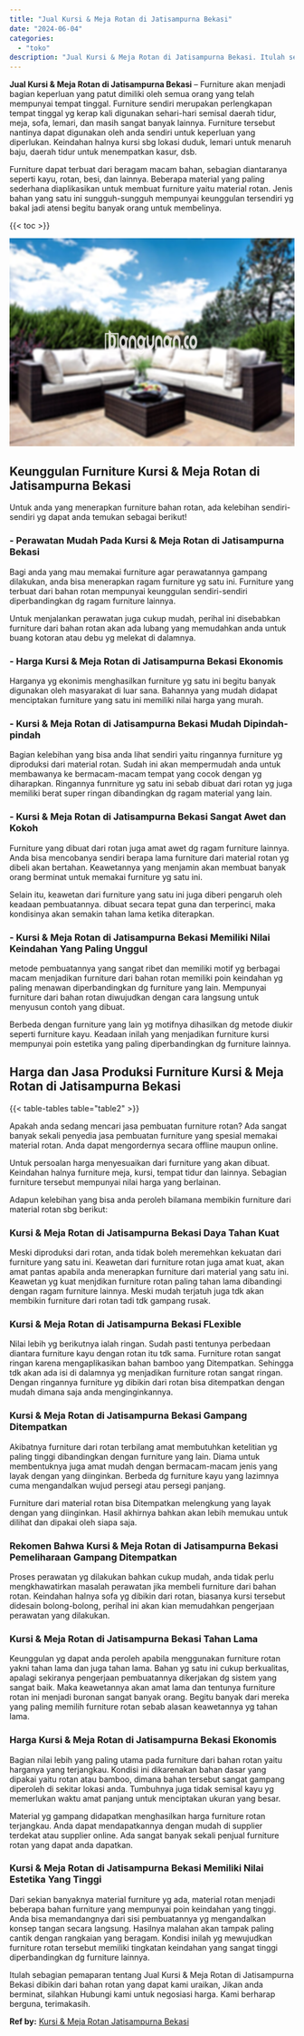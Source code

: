 ```yaml
---
title: "Jual Kursi & Meja Rotan di Jatisampurna Bekasi"
date: "2024-06-04"
categories: 
  - "toko"
description: "Jual Kursi & Meja Rotan di Jatisampurna Bekasi. Itulah sebagian pemaparan tentang Jual Kursi & Meja Rotan di Jatisampurna Bekasi dibikin dari bahan rotan yan..."
---
```


**Jual Kursi & Meja Rotan di Jatisampurna Bekasi** – Furniture akan menjadi bagian keperluan yang patut dimiliki oleh semua orang yang telah mempunyai tempat tinggal. Furniture sendiri merupakan perlengkapan tempat tinggal yg kerap kali digunakan sehari-hari semisal daerah tidur, meja, sofa, lemari, dan masih sangat banyak lainnya. Furniture tersebut nantinya dapat digunakan oleh anda sendiri untuk keperluan yang diperlukan. Keindahan halnya kursi sbg lokasi duduk, lemari untuk menaruh baju, daerah tidur untuk menempatkan kasur, dsb.

Furniture dapat terbuat dari beragam macam bahan, sebagian diantaranya seperti kayu, rotan, besi, dan lainnya. Beberapa material yang paling sederhana diaplikasikan untuk membuat furniture yaitu material rotan. Jenis bahan yang satu ini sungguh-sungguh mempunyai keunggulan tersendiri yg bakal jadi atensi begitu banyak orang untuk membelinya.

{{< toc >}}

![Jual Kursi & Meja Rotan di Jatisampurna Bekasi](/images/kursi-meja-rotan-murah48.png)

## Keunggulan Furniture Kursi & Meja Rotan di Jatisampurna Bekasi

Untuk anda yang menerapkan furniture bahan rotan, ada kelebihan sendiri-sendiri yg dapat anda temukan sebagai berikut!

### \- Perawatan Mudah Pada Kursi & Meja Rotan di Jatisampurna Bekasi

Bagi anda yang mau memakai furniture agar perawatannya gampang dilakukan, anda bisa menerapkan ragam furniture yg satu ini. Furniture yang terbuat dari bahan rotan mempunyai keunggulan sendiri-sendiri diperbandingkan dg ragam furniture lainnya.

Untuk menjalankan perawatan juga cukup mudah, perihal ini disebabkan furniture dari bahan rotan akan ada lubang yang memudahkan anda untuk buang kotoran atau debu yg melekat di dalamnya.

### \- Harga Kursi & Meja Rotan di Jatisampurna Bekasi Ekonomis

Harganya yg ekonimis menghasilkan furniture yg satu ini begitu banyak digunakan oleh masyarakat di luar sana. Bahannya yang mudah didapat menciptakan furniture yang satu ini memiliki nilai harga yang murah.

### \- Kursi & Meja Rotan di Jatisampurna Bekasi Mudah Dipindah-pindah

Bagian kelebihan yang bisa anda lihat sendiri yaitu ringannya furniture yg diproduksi dari material rotan. Sudah ini akan mempermudah anda untuk membawanya ke bermacam-macam tempat yang cocok dengan yg diharapkan. Ringannya funrniture yg satu ini sebab dibuat dari rotan yg juga memiliki berat super ringan dibandingkan dg ragam material yang lain.

### \- Kursi & Meja Rotan di Jatisampurna Bekasi Sangat Awet dan Kokoh

Furniture yang dibuat dari rotan juga amat awet dg ragam furniture lainnya. Anda bisa mencobanya sendiri berapa lama furniture dari material rotan yg dibeli akan bertahan. Keawetannya yang menjamin akan membuat banyak orang berminat untuk memakai furniture yg satu ini.

Selain itu, keawetan dari furniture yang satu ini juga diberi pengaruh oleh keadaan pembuatannya. dibuat secara tepat guna dan terperinci, maka kondisinya akan semakin tahan lama ketika diterapkan.

### \- Kursi & Meja Rotan di Jatisampurna Bekasi Memiliki Nilai Keindahan Yang Paling Unggul

metode pembuatannya yang sangat ribet dan memiliki motif yg berbagai macam menjadikan furniture dari bahan rotan memiliki poin keindahan yg paling menawan diperbandingkan dg furniture yang lain. Mempunyai furniture dari bahan rotan diwujudkan dengan cara langsung untuk menyusun contoh yang dibuat.

Berbeda dengan furniture yang lain yg motifnya dihasilkan dg metode diukir seperti furniture kayu. Keadaan inilah yang menjadikan furniture kursi mempunyai poin estetika yang paling diperbandingkan dg furniture lainnya.

## Harga dan Jasa Produksi Furniture Kursi & Meja Rotan di Jatisampurna Bekasi

{{< table-tables table="table2" >}}

Apakah anda sedang mencari jasa pembuatan furniture rotan? Ada sangat banyak sekali penyedia jasa pembuatan furniture yang spesial memakai material rotan. Anda dapat mengordernya secara offline maupun online.

Untuk persoalan harga menyesuaikan dari furniture yang akan dibuat. Keindahan halnya furniture meja, kursi, tempat tidur dan lainnya. Sebagian furniture tersebut mempunyai nilai harga yang berlainan.

Adapun kelebihan yang bisa anda peroleh bilamana membikin furniture dari material rotan sbg berikut:

### Kursi & Meja Rotan di Jatisampurna Bekasi Daya Tahan Kuat

Meski diproduksi dari rotan, anda tidak boleh meremehkan kekuatan dari furniture yang satu ini. Keawetan dari furniture rotan juga amat kuat, akan amat pantas apabila anda menerapkan furniture dari material yang satu ini. Keawetan yg kuat menjdikan furniture rotan paling tahan lama dibandingi dengan ragam furniture lainnya. Meski mudah terjatuh juga tdk akan membikin furniture dari rotan tadi tdk gampang rusak.

### Kursi & Meja Rotan di Jatisampurna Bekasi FLexible

Nilai lebih yg berikutnya ialah ringan. Sudah pasti tentunya perbedaan diantara furniture kayu dengan rotan itu tdk sama. Furniture rotan sangat ringan karena mengaplikasikan bahan bamboo yang Ditempatkan. Sehingga tdk akan ada isi di dalamnya yg menjadikan furniture rotan sangat ringan. Dengan ringannya furniture yg dibikin dari rotan bisa ditempatkan dengan mudah dimana saja anda menginginkannya.

### Kursi & Meja Rotan di Jatisampurna Bekasi Gampang Ditempatkan

Akibatnya furniture dari rotan terbilang amat membutuhkan ketelitian yg paling tinggi dibandingkan dengan furniture yang lain. Diama untuk membentuknya juga amat mudah dengan bermacam-macam jenis yang layak dengan yang diinginkan. Berbeda dg furniture kayu yang lazimnya cuma mengandalkan wujud persegi atau persegi panjang.

Furniture dari material rotan bisa Ditempatkan melengkung yang layak dengan yang diinginkan. Hasil akhirnya bahkan akan lebih memukau untuk dilihat dan dipakai oleh siapa saja.

### Rekomen Bahwa Kursi & Meja Rotan di Jatisampurna Bekasi Pemeliharaan Gampang Ditempatkan

Proses perawatan yg dilakukan bahkan cukup mudah, anda tidak perlu mengkhawatirkan masalah perawatan jika membeli furniture dari bahan rotan. Keindahan halnya sofa yg dibikin dari rotan, biasanya kursi tersebut didesain bolong-bolong, perihal ini akan kian memudahkan pengerjaan perawatan yang dilakukan.

### Kursi & Meja Rotan di Jatisampurna Bekasi Tahan Lama

Keunggulan yg dapat anda peroleh apabila menggunakan furniture rotan yakni tahan lama dan juga tahan lama. Bahan yg satu ini cukup berkualitas, apalagi sekiranya pengerjaan pembuatannya dikerjakan dg sistem yang sangat baik. Maka keawetannya akan amat lama dan tentunya furniture rotan ini menjadi buronan sangat banyak orang. Begitu banyak dari mereka yang paling memilih furniture rotan sebab alasan keawetannya yg tahan lama.

### Harga Kursi & Meja Rotan di Jatisampurna Bekasi Ekonomis

Bagian nilai lebih yang paling utama pada furniture dari bahan rotan yaitu harganya yang terjangkau. Kondisi ini dikarenakan bahan dasar yang dipakai yaitu rotan atau bamboo, dimana bahan tersebut sangat gampang diperoleh di sekitar lokasi anda. Tumbuhnya juga tidak semisal kayu yg memerlukan waktu amat panjang untuk menciptakan ukuran yang besar.

Material yg gampang didapatkan menghasilkan harga furniture rotan terjangkau. Anda dapat mendapatkannya dengan mudah di supplier terdekat atau supplier online. Ada sangat banyak sekali penjual furniture rotan yang dapat anda dapatkan.

### Kursi & Meja Rotan di Jatisampurna Bekasi Memiliki Nilai Estetika Yang Tinggi

Dari sekian banyaknya material furniture yg ada, material rotan menjadi beberapa bahan furniture yang mempunyai poin keindahan yang tinggi. Anda bisa memandangnya dari sisi pembuatannya yg mengandalkan konsep tangan secara langsung. Hasilnya malahan akan tampak paling cantik dengan rangkaian yang beragam. Kondisi inilah yg mewujudkan furniture rotan tersebut memiliki tingkatan keindahan yang sangat tinggi diperbandingkan dg furniture lainnya.

Itulah sebagian pemaparan tentang Jual Kursi & Meja Rotan di Jatisampurna Bekasi dibikin dari bahan rotan yang dapat kami uraikan, Jikan anda berminat, silahkan Hubungi kami untuk negosiasi harga. Kami berharap berguna, terimakasih.

**Ref by:** [Kursi & Meja Rotan Jatisampurna Bekasi](https://id.wikipedia.org/wiki/Kursi)
